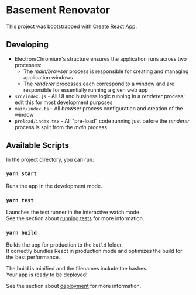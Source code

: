 # Basement Renovator

This project was bootstrapped with [Create React App](https://github.com/facebook/create-react-app).

## Developing

- Electron/Chromium's structure ensures the application runs across two processes:
  - The *main/browser* process is responsible for creating and managing application windows
  - The *renderer* processes each correspond to a window and are responsible for essentially running a given web app
- `src/index.js` - All UI and business logic running in a *renderer* process; edit this for most development purposes
- `main/index.ts` - All *browser* process configuration and creation of the window
- `preload/index.tsx` - All "pre-load" code running just before the *renderer* process is split from the *main* process

## Available Scripts

In the project directory, you can run:

### `yarn start`

Runs the app in the development mode.

### `yarn test`

Launches the test runner in the interactive watch mode.\
See the section about [running tests](https://facebook.github.io/create-react-app/docs/running-tests) for more information.

### `yarn build`

Builds the app for production to the `build` folder.\
It correctly bundles React in production mode and optimizes the build for the best performance.

The build is minified and the filenames include the hashes.\
Your app is ready to be deployed!

See the section about [deployment](https://facebook.github.io/create-react-app/docs/deployment) for more information.